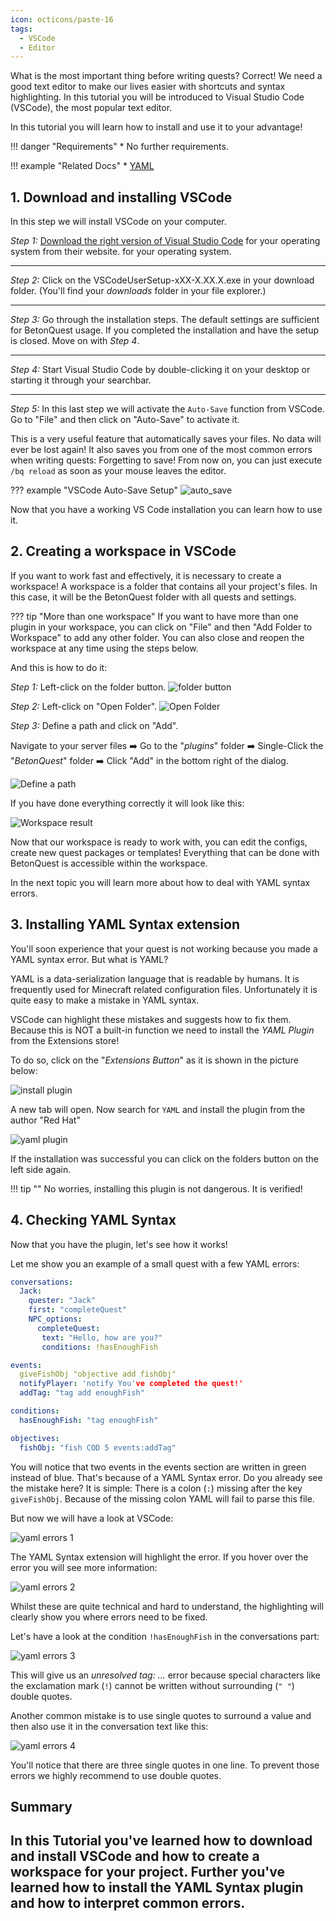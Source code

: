 ```yaml
---
icon: octicons/paste-16
tags:
  - VSCode
  - Editor
---
```


What is the most important thing before writing quests?
Correct! We need a good text editor to make our lives easier with shortcuts and syntax highlighting.
In this tutorial you will be introduced to Visual Studio Code (VSCode), the most popular text editor.

In this tutorial you will learn how to install and use it to your advantage!


<div class="grid" markdown>
!!! danger "Requirements"
    * No further requirements.

!!! example "Related Docs"
    * [YAML](../Getting-Started/Basics/YAML.md)
</div>


## 1. Download and installing VSCode

In this step we will install VSCode on your computer.

_Step 1:_ [Download the right version of Visual Studio Code](https://code.visualstudio.com/download) for your operating system from their website. 
for your operating system.

---
_Step 2:_ Click on the VSCodeUserSetup-xXX-X.XX.X.exe in your download folder. (You'll
find your _downloads_ folder in your file explorer.)

---
_Step 3:_ Go through the installation steps. The default settings are sufficient for BetonQuest usage.
If you completed the installation and have the setup is closed. Move on with _Step 4_.

---
_Step 4:_ Start Visual Studio Code by double-clicking it on your desktop or starting it through your searchbar.

---
_Step 5:_ In this last step we will activate the `Auto-Save` function from VSCode.
Go to "File" and then click on "Auto-Save" to activate it.

This is a very useful feature that automatically saves your files. No data will ever be lost again!
It also saves you from one of the most common errors when writing quests: Forgetting to save!
From now on, you can just execute `/bq reload` as soon as your mouse leaves the editor.

??? example "VSCode Auto-Save Setup"
    ![auto_save](../../_media/content/Tutorials/VSCode-Setup/auto_save.png)
    
Now that you have a working VS Code installation you can learn how to use it.
    
## 2. Creating a workspace in VSCode

If you want to work fast and effectively, it is necessary to create a workspace!
A workspace is a folder that contains all your project's files. In this case, it will be the BetonQuest folder with all
quests and settings.

??? tip "More than one workspace"
    If you want to have more than one plugin in your workspace, you can click on "File" and then "Add Folder to Workspace"
    to add any other folder.
    You can also close and reopen the workspace at any time using the steps below.
    

And this is how to do it:

_Step 1:_ Left-click on the folder button.
![folder button](../../_media/content/Tutorials/VSCode-Setup/creating_workspace_1.png)

_Step 2:_ Left-click on "Open Folder".
![Open Folder](../../_media/content/Tutorials/VSCode-Setup/creating_workspace_2.png)


_Step 3:_ Define a path and click on "Add".

Navigate to your server files :arrow_right: Go to the "_plugins_" folder :arrow_right: Single-Click the "_BetonQuest_" folder
:arrow_right: Click "Add" in the bottom right of the dialog.

![Define a path](../../_media/content/Tutorials/VSCode-Setup/creating_workspace_3.png)

If you have done everything correctly it will look like this:

![Workspace result](../../_media/content/Tutorials/VSCode-Setup/creating_workspace_result.png)

Now that our workspace is ready to work with, you can edit the configs, create new quest packages or templates!
Everything that can be done with BetonQuest is accessible within the workspace.

In the next topic you will learn more about how to deal with YAML syntax errors.

## 3. Installing YAML Syntax extension

You'll soon experience that your quest is not working because you made a YAML syntax error.
But what is YAML?

YAML is a data-serialization language that is readable by humans. It is frequently used for Minecraft related configuration files.
Unfortunately it is quite easy to make a mistake in YAML syntax. 

VSCode can highlight these mistakes and suggests how to fix them. 
Because this is NOT a built-in function we need to install the _YAML Plugin_ from the
Extensions store!

To do so, click on the "_Extensions Button_" as it is shown in the picture below:

![install plugin](../../_media/content/Tutorials/VSCode-Setup/plugin_installation.png)

A new tab will open. Now search for `YAML` and install the plugin from the author "Red Hat"

![yaml plugin](../../_media/content/Tutorials/VSCode-Setup/yaml.png)

If the installation was successful you can click on the folders button on the left
side again.

!!! tip ""
    No worries, installing this plugin is not dangerous. It is verified!

## 4. Checking YAML Syntax

Now that you have the plugin, let's see how it works!

Let me show you an example of a small quest with a few YAML errors:
```YAML
conversations:
  Jack:
    quester: "Jack"
    first: "completeQuest"
    NPC_options:
      completeQuest:
       text: "Hello, how are you?"
       conditions: !hasEnoughFish

events:
  giveFishObj "objective add fishObj"
  notifyPlayer: 'notify You've completed the quest!'
  addTag: "tag add enoughFish"

conditions:
  hasEnoughFish: "tag enoughFish"

objectives:
  fishObj: "fish COD 5 events:addTag"
```

You will notice that two events in the events section are written in green instead of blue.
That's because of a YAML Syntax error.
Do you already see the mistake here? It is simple: There is a colon (`:`) missing after
the key `giveFishObj`. Because of the missing colon YAML will fail to parse this file.

But now we will have a look at VSCode:

![yaml errors 1](../../_media/content/Tutorials/VSCode-Setup/yaml_errors_1.png)

The YAML Syntax extension will highlight the error. If you hover over the error you will see more information:

![yaml errors 2](../../_media/content/Tutorials/VSCode-Setup/yaml_errors_2.png)

Whilst these are quite technical and hard to understand, the highlighting will clearly show you where errors need to be fixed.

Let's have a look at the condition `!hasEnoughFish` in the conversations part:

![yaml errors 3](../../_media/content/Tutorials/VSCode-Setup/yaml_errors_3.png)

This will give us an _unresolved tag: ..._ error because special characters like the exclamation mark (`!`) 
cannot be written without surrounding (`" "`) double quotes.

Another common mistake is to use single quotes to surround a value and then also use it in the conversation text
like this:

![yaml errors 4](../../_media/content/Tutorials/VSCode-Setup/yaml_errors_4.png)

You'll notice that there are three single quotes in one line. To prevent those errors
we highly recommend to use double quotes.
 
## Summary

In this Tutorial you've learned how to download and install VSCode and how to create
a workspace for your project. Further you've learned how to install the YAML Syntax plugin
and how to interpret common errors.
---
